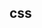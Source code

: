 <!--
 * @Description: 
 * @Author: wupengfei
 * @Date: 2020-11-08 22:36:06
 * @LastEditors: wupengfei
 * @LastEditTime: 2020-11-08 22:40:26
-->
## css 